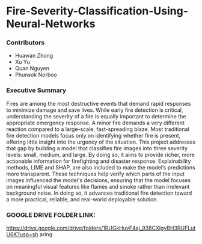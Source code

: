 # Fire-Severity-Classification-Using-Neural-Networks
### Contributors
- Huawan Zhong
- Xu Yu
- Quan Nguyen
- Phunsok Norboo
### Executive Summary
Fires are among the most destructive events that demand rapid responses to minimize damage and save lives. While early fire detection is critical, understanding the severity of a fire is equally important to determine the appropriate emergency response. A minor fire demands a very different reaction compared to a large-scale, fast-spreading blaze. Most traditional fire detection models focus only on identifying whether fire is present, offering little insight into the urgency of the situation. This project addresses that gap by building a model that classifies fire images into three severity levels: small, medium, and large. By doing so, it aims to provide richer, more actionable information for firefighting and disaster response. Explainability methods, LIME and SHAP, are also included to make the model’s predictions more transparent. These techniques help verify which parts of the input images influenced the model's decisions, ensuring that the model focuses on meaningful visual features like flames and smoke rather than irrelevant background noise. In doing so, it advances traditional fire detection toward a more practical, reliable, and real-world deployable solution.
### GOOGLE DRIVE FOLDER LINK:
https://drive.google.com/drive/folders/1RUGkHuvF4aj_938CXlgyBH3RUFLutU6K?usp=sh aring
